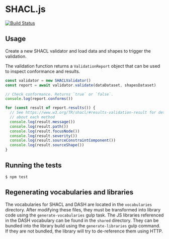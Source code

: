 
# SHACL.js

[![Build Status](https://travis-ci.org/zazuko/shacl-js.svg?branch=master)](https://travis-ci.org/zazuko/shacl-js)

## Usage

Create a new SHACL validator and load data and shapes to trigger the validation.

The validation function returns a `ValidationReport` object that can be used
to inspect conformance and results.

```javascript
const validator = new SHACLValidator()
const report = await validator.validate(dataDataset, shapesDataset)

// Check conformance. Returns `true` or `false`.
console.log(report.conforms())

for (const result of report.results()) {
  // See https://www.w3.org/TR/shacl/#results-validation-result for details
  // about each method
  console.log(result.message())
  console.log(result.path())
  console.log(result.focusNode())
  console.log(result.severity())
  console.log(result.sourceConstraintComponent())
  console.log(result.sourceShape())
}
```

## Running the tests

```
$ npm test
```

## Regenerating vocabularies and libraries

The vocabularies for SHACL and DASH are located in the `vocabularies` directory. After modifying these files, they must
be transformed into library code using the `generate-vocabularies` gulp task.
The JS libraries referenced in the DASH vocabulary can be found in the `shared` directory. They can be bundled into the
library build using the `generate-libraries` gulp command. If they are not bundled, the library will try to de-reference
them using HTTP.
